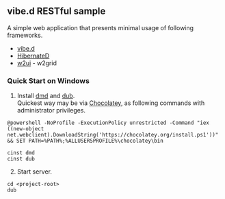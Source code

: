 ## vibe.d RESTful sample

A simple web application that presents minimal usage of following frameworks.

* [vibe.d](http://vibed.org/)
* [HibernateD](https://github.com/buggins/hibernated)
* [w2ui](http://w2ui.com/) - w2grid


### Quick Start on Windows

1. Install [dmd](http://dlang.org/download.html) and [dub](http://code.dlang.org/).<br>
  Quickest way may be via [Chocolatey](https://chocolatey.org/), as following commands with administrator privileges.

 ```
@powershell -NoProfile -ExecutionPolicy unrestricted -Command "iex ((new-object net.webclient).DownloadString('https://chocolatey.org/install.ps1'))" && SET PATH=%PATH%;%ALLUSERSPROFILE%\chocolatey\bin

cinst dmd
cinst dub
```

2. Start server.

 ```
cd <project-root>
dub
```
